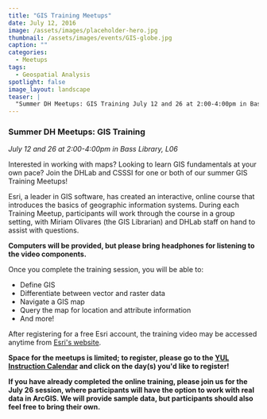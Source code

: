 ```yaml
---
title: "GIS Training Meetups"
date: July 12, 2016
image: /assets/images/placeholder-hero.jpg
thumbnail: /assets/images/events/GIS-globe.jpg
caption: ""
categories: 
  - Meetups
tags:
  - Geospatial Analysis
spotlight: false 
image_layout: landscape
teaser: |
  "Summer DH Meetups: GIS Training July 12 and 26 at 2:00-4:00pm in Bass Library, L06 Interested in working with maps? Looking to learn GIS fundamentals at your own pace? Join the DHLab and CSSSI for..."
---
```


### Summer DH Meetups: GIS Training
*July 12 and 26 at 2:00-4:00pm in Bass Library, L06*  
   
Interested in working with maps? Looking to learn GIS fundamentals at your own pace? Join the DHLab and CSSSI for one or both of our summer GIS Training Meetups!

Esri, a leader in GIS software, has created an interactive, online course that introduces the basics of geographic information systems. During each Training Meetup, participants will work through the course in a group setting, with Miriam Olivares (the GIS Librarian) and DHLab staff on hand to assist with questions.

**Computers will be provided, but please bring headphones for listening to the video components.**
   
Once you complete the training session, you will be able to:
 * Define GIS
 * Differentiate between vector and raster data
 * Navigate a GIS map
 * Query the map for location and attribute information
 * And more!
   
After registering for a free Esri account, the training video may be accessed anytime from [Esri's website](http://training.esri.com/gateway/index.cfm?fa=catalog.webcoursedetail&amp;courseid=2500).
   
**Space for the meetups is limited; to register, please go to the [YUL Instruction Calendar](http://csssi.yale.edu/instruction/workshop-and-instruction-calendar) and click on the day(s) you'd like to register!**

**If you have already completed the online training, please join us for the July 26 session, where participants will have the option to work with real data in ArcGIS. We will provide sample data, but participants should also feel free to bring their own.**